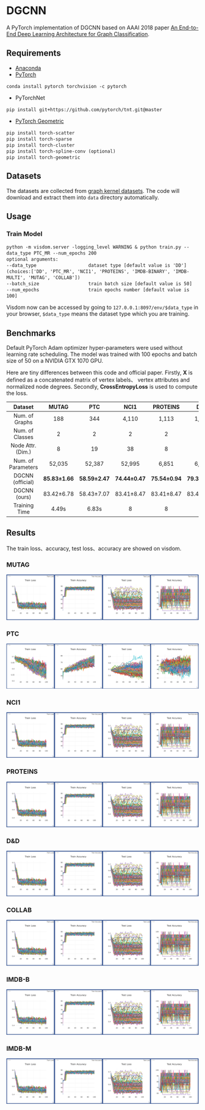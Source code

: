 # DGCNN
A PyTorch implementation of DGCNN based on AAAI 2018 paper 
[An End-to-End Deep Learning Architecture for Graph Classification](https://www.cse.wustl.edu/~muhan/papers/AAAI_2018_DGCNN.pdf).

## Requirements
- [Anaconda](https://www.anaconda.com/download/)
- [PyTorch](https://pytorch.org)
```
conda install pytorch torchvision -c pytorch
```
- PyTorchNet
```
pip install git+https://github.com/pytorch/tnt.git@master
```
- [PyTorch Geometric](https://rusty1s.github.io/pytorch_geometric/build/html/index.html)
```
pip install torch-scatter
pip install torch-sparse
pip install torch-cluster
pip install torch-spline-conv (optional)
pip install torch-geometric
```

## Datasets
The datasets are collected from [graph kernel datasets](https://ls11-www.cs.tu-dortmund.de/staff/morris/graphkerneldatasets).
The code will download and extract them into `data` directory automatically.

## Usage
### Train Model
```
python -m visdom.server -logging_level WARNING & python train.py --data_type PTC_MR --num_epochs 200
optional arguments:
--data_type                   dataset type [default value is 'DD'](choices:['DD', 'PTC_MR', 'NCI1', 'PROTEINS', 'IMDB-BINARY', 'IMDB-MULTI', 'MUTAG', 'COLLAB'])
--batch_size                  train batch size [default value is 50]
--num_epochs                  train epochs number [default value is 100]
```
Visdom now can be accessed by going to `127.0.0.1:8097/env/$data_type` in your browser, `$data_type` means the dataset type which you are training.

## Benchmarks
Default PyTorch Adam optimizer hyper-parameters were used without learning rate scheduling. 
The model was trained with 100 epochs and batch size of 50 on a NVIDIA GTX 1070 GPU. 

Here are tiny differences between this code and official paper. Firstly, **X** is defined as a concatenated matrix of vertex labels、
vertex attributes and normalized node degrees. Secondly, **CrossEntropyLoss** is used to compute the loss. 

<table>
  <thead>
    <tr>
      <th>Dataset</th>
      <th>MUTAG</th>
      <th>PTC</th>
      <th>NCI1</th>
      <th>PROTEINS</th>
      <th>D&D</th>
      <th>COLLAB</th>
      <th>IMDB-B</th>
      <th>IMDB-M</th>
    </tr>
  </thead>
  <tbody>
    <tr>
      <td align="center">Num. of Graphs</td>
      <td align="center">188</td>
      <td align="center">344</td>
      <td align="center">4,110</td>
      <td align="center">1,113</td>
      <td align="center">1,178</td>
      <td align="center">5,000</td>
      <td align="center">1,000</td>
      <td align="center">1,500</td>
    </tr>
    <tr>
      <td align="center">Num. of Classes</td>
      <td align="center">2</td>
      <td align="center">2</td>
      <td align="center">2</td>
      <td align="center">2</td>
      <td align="center">2</td>
      <td align="center">3</td>
      <td align="center">2</td>
      <td align="center">3</td>
    </tr>
    <tr>
      <td align="center">Node Attr. (Dim.)</td>
      <td align="center">8</td>
      <td align="center">19</td>
      <td align="center">38</td>
      <td align="center">8</td>
      <td align="center">8</td>
      <td align="center">8</td>
      <td align="center">8</td>
      <td align="center">8</td>
    </tr>
    <tr>
      <td align="center">Num. of Parameters</td>
      <td align="center">52,035</td>
      <td align="center">52,387</td>
      <td align="center">52,995</td>
      <td align="center">6,851</td>
      <td align="center">6,851</td>
      <td align="center">6,851</td>
      <td align="center">6,851</td>
      <td align="center">6,851</td>
    </tr>
    <tr>
      <td align="center">DGCNN (official)</td>
      <td align="center"><b>85.83±1.66</b></td>
      <td align="center"><b>58.59±2.47</b></td>
      <td align="center"><b>74.44±0.47</b></td>
      <td align="center"><b>75.54±0.94</b></td>
      <td align="center"><b>79.37±0.94</b></td>
      <td align="center"><b>73.76±0.49</b></td>
      <td align="center"><b>70.03±0.86</b></td>
      <td align="center"><b>47.83±0.85</b></td>
    </tr>
    <tr>
      <td align="center">DGCNN (ours)</td>
      <td align="center">83.42±6.78</td>
      <td align="center">58.43±7.07</td>
      <td align="center">83.41±8.47</td>
      <td align="center">83.41±8.47</td>
      <td align="center">83.41±8.47</td>
      <td align="center">83.41±8.47</td>
      <td align="center">83.41±8.47</td>
      <td align="center">83.41±8.47</td>
    </tr>
    <tr>
      <td align="center">Training Time</td>
      <td align="center">4.49s</td>
      <td align="center">6.83s</td>
      <td align="center">8</td>
      <td align="center">8</td>
      <td align="center">8</td>
      <td align="center">8</td>
      <td align="center">8</td>
      <td align="center">8</td>
    </tr> 
  </tbody>
</table>

## Results
The train loss、accuracy, test loss、accuracy are showed on visdom.

### MUTAG
![result](results/mutag.png)
### PTC
![result](results/ptc.png)
### NCI1
![result](results/mutag.png)
### PROTEINS
![result](results/mutag.png)
### D&D
![result](results/mutag.png)
### COLLAB
![result](results/mutag.png)
### IMDB-B
![result](results/mutag.png)
### IMDB-M
![result](results/mutag.png)